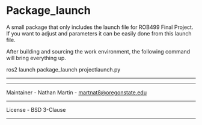 # Package_launch

A small package that only includes the launch file for ROB499 Final Project. If you want to adjust and
parameters it can be easily done from this launch file.

After building and sourcing the work environment, the following command will bring everything up.

ros2 launch package_launch projectlaunch.py
_____________________________________________________________________________________
_____________________________________________________________________________________
Maintainer - Nathan Martin - martnat8@oregonstate.edu
_____________________________________________________________________________________
License - BSD 3-Clause
_____________________________________________________________________________________